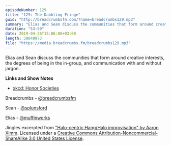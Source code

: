 ```yaml
---
episodeNumber: 129
title: "129: The Dabbling Fringe"
guid: "http://breadcrumbsfm.com/?name=breadcrumbs129.mp3"
summary: "Elias and Sean discuss the communities that form around creative interests, the degrees of being in the in-group, and communication with and without jargon."
duration: "53:59"
date: 2019-04-26T15:06:08+03:00
length: 39040973
file: "https://media.breadcrumbs.fm/breadcrumbs129.mp3"
---
```

Elias and Sean discuss the communities that form around creative interests, the degrees of being in the in-group, and communication with and without jargon.

**Links and Show Notes**
- [xkcd: Honor Societies](https://xkcd.com/703/)

Breadcrumbs - [@breadcrumbsfm](https://twitter.com/breadcrumbsfm)

Sean - [@splunsford](https://twitter.com/splunsford)

Elias - [@muffinworks](https://twitter.com/muffinworks)

Jingles excerpted from ["Halo-centric Hang/Halo improvisation" by Aaron Ximm](http://freemusicarchive.org/music/aaron_ximm/handpans_and_the_hang/). Licensed under a [Creative Commons Attribution-Noncommercial-ShareAlike 3.0 United States License](http://creativecommons.org/licenses/by-nc-sa/3.0/us/).